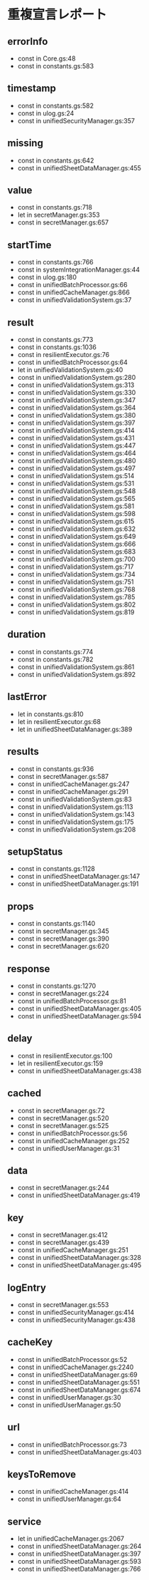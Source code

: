 # 重複宣言レポート

## errorInfo
  - const in Core.gs:48
  - const in constants.gs:583

## timestamp
  - const in constants.gs:582
  - const in ulog.gs:24
  - const in unifiedSecurityManager.gs:357

## missing
  - const in constants.gs:642
  - const in unifiedSheetDataManager.gs:455

## value
  - const in constants.gs:718
  - let in secretManager.gs:353
  - const in secretManager.gs:657

## startTime
  - const in constants.gs:766
  - const in systemIntegrationManager.gs:44
  - const in ulog.gs:180
  - const in unifiedBatchProcessor.gs:66
  - const in unifiedCacheManager.gs:866
  - const in unifiedValidationSystem.gs:37

## result
  - const in constants.gs:773
  - const in constants.gs:1036
  - const in resilientExecutor.gs:76
  - const in unifiedBatchProcessor.gs:64
  - let in unifiedValidationSystem.gs:40
  - const in unifiedValidationSystem.gs:280
  - const in unifiedValidationSystem.gs:313
  - const in unifiedValidationSystem.gs:330
  - const in unifiedValidationSystem.gs:347
  - const in unifiedValidationSystem.gs:364
  - const in unifiedValidationSystem.gs:380
  - const in unifiedValidationSystem.gs:397
  - const in unifiedValidationSystem.gs:414
  - const in unifiedValidationSystem.gs:431
  - const in unifiedValidationSystem.gs:447
  - const in unifiedValidationSystem.gs:464
  - const in unifiedValidationSystem.gs:480
  - const in unifiedValidationSystem.gs:497
  - const in unifiedValidationSystem.gs:514
  - const in unifiedValidationSystem.gs:531
  - const in unifiedValidationSystem.gs:548
  - const in unifiedValidationSystem.gs:565
  - const in unifiedValidationSystem.gs:581
  - const in unifiedValidationSystem.gs:598
  - const in unifiedValidationSystem.gs:615
  - const in unifiedValidationSystem.gs:632
  - const in unifiedValidationSystem.gs:649
  - const in unifiedValidationSystem.gs:666
  - const in unifiedValidationSystem.gs:683
  - const in unifiedValidationSystem.gs:700
  - const in unifiedValidationSystem.gs:717
  - const in unifiedValidationSystem.gs:734
  - const in unifiedValidationSystem.gs:751
  - const in unifiedValidationSystem.gs:768
  - const in unifiedValidationSystem.gs:785
  - const in unifiedValidationSystem.gs:802
  - const in unifiedValidationSystem.gs:819

## duration
  - const in constants.gs:774
  - const in constants.gs:782
  - const in unifiedValidationSystem.gs:861
  - const in unifiedValidationSystem.gs:892

## lastError
  - let in constants.gs:810
  - let in resilientExecutor.gs:68
  - let in unifiedSheetDataManager.gs:389

## results
  - const in constants.gs:936
  - const in secretManager.gs:587
  - const in unifiedCacheManager.gs:247
  - const in unifiedCacheManager.gs:291
  - const in unifiedValidationSystem.gs:83
  - const in unifiedValidationSystem.gs:113
  - const in unifiedValidationSystem.gs:143
  - const in unifiedValidationSystem.gs:175
  - const in unifiedValidationSystem.gs:208

## setupStatus
  - const in constants.gs:1128
  - const in unifiedSheetDataManager.gs:147
  - const in unifiedSheetDataManager.gs:191

## props
  - const in constants.gs:1140
  - const in secretManager.gs:345
  - const in secretManager.gs:390
  - const in secretManager.gs:620

## response
  - const in constants.gs:1270
  - const in secretManager.gs:224
  - const in unifiedBatchProcessor.gs:81
  - const in unifiedSheetDataManager.gs:405
  - const in unifiedSheetDataManager.gs:594

## delay
  - const in resilientExecutor.gs:100
  - let in resilientExecutor.gs:159
  - const in unifiedSheetDataManager.gs:438

## cached
  - const in secretManager.gs:72
  - const in secretManager.gs:520
  - const in secretManager.gs:525
  - const in unifiedBatchProcessor.gs:56
  - const in unifiedCacheManager.gs:252
  - const in unifiedUserManager.gs:31

## data
  - const in secretManager.gs:244
  - const in unifiedSheetDataManager.gs:419

## key
  - const in secretManager.gs:412
  - const in secretManager.gs:439
  - const in unifiedCacheManager.gs:251
  - const in unifiedSheetDataManager.gs:328
  - const in unifiedSheetDataManager.gs:495

## logEntry
  - const in secretManager.gs:553
  - const in unifiedSecurityManager.gs:414
  - const in unifiedSecurityManager.gs:438

## cacheKey
  - const in unifiedBatchProcessor.gs:52
  - const in unifiedCacheManager.gs:2240
  - const in unifiedSheetDataManager.gs:69
  - const in unifiedSheetDataManager.gs:551
  - const in unifiedSheetDataManager.gs:674
  - const in unifiedUserManager.gs:30
  - const in unifiedUserManager.gs:50

## url
  - const in unifiedBatchProcessor.gs:73
  - const in unifiedSheetDataManager.gs:403

## keysToRemove
  - const in unifiedCacheManager.gs:414
  - const in unifiedUserManager.gs:64

## service
  - let in unifiedCacheManager.gs:2067
  - const in unifiedSheetDataManager.gs:264
  - const in unifiedSheetDataManager.gs:397
  - const in unifiedSheetDataManager.gs:593
  - const in unifiedSheetDataManager.gs:766
